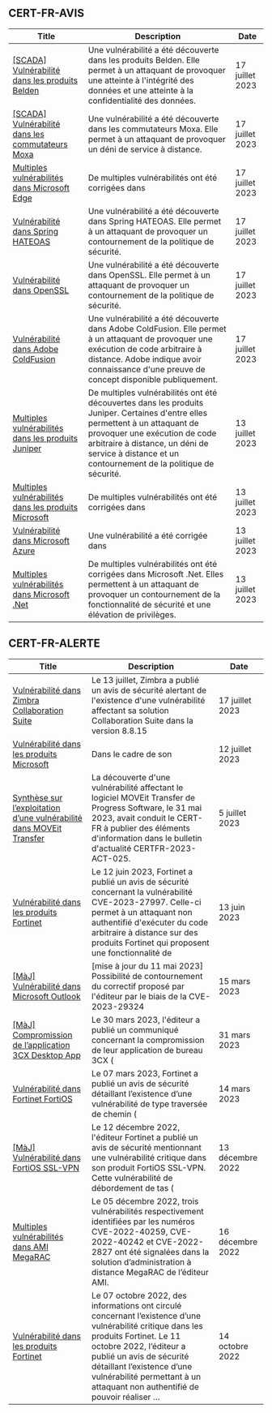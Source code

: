 
## CERT-FR-AVIS
|Title|Description|Date|
|---|---|---|
| [[SCADA] Vulnérabilité dans les produits Belden](https://www.cert.ssi.gouv.fr/avis/CERTFR-2023-AVI-0554/) | Une vulnérabilité a été découverte dans les produits Belden. Elle permet à un attaquant de provoquer une atteinte à l'intégrité des données et une atteinte à la confidentialité des données. | 17 juillet 2023 |
| [[SCADA] Vulnérabilité dans les commutateurs Moxa](https://www.cert.ssi.gouv.fr/avis/CERTFR-2023-AVI-0553/) | Une vulnérabilité a été découverte dans les commutateurs Moxa. Elle permet à un attaquant de provoquer un déni de service à distance. | 17 juillet 2023 |
| [Multiples vulnérabilités dans Microsoft Edge](https://www.cert.ssi.gouv.fr/avis/CERTFR-2023-AVI-0552/) | De multiples vulnérabilités ont été corrigées dans  | 17 juillet 2023 |
| [Vulnérabilité dans Spring HATEOAS](https://www.cert.ssi.gouv.fr/avis/CERTFR-2023-AVI-0551/) | Une vulnérabilité a été découverte dans Spring HATEOAS. Elle permet à un attaquant de provoquer un contournement de la politique de sécurité. | 17 juillet 2023 |
| [Vulnérabilité dans OpenSSL](https://www.cert.ssi.gouv.fr/avis/CERTFR-2023-AVI-0550/) | Une vulnérabilité a été découverte dans OpenSSL. Elle permet à un attaquant de provoquer un contournement de la politique de sécurité. | 17 juillet 2023 |
| [Vulnérabilité dans Adobe ColdFusion](https://www.cert.ssi.gouv.fr/avis/CERTFR-2023-AVI-0549/) | Une vulnérabilité a été découverte dans Adobe ColdFusion. Elle permet à un attaquant de provoquer une exécution de code arbitraire à distance. Adobe indique avoir connaissance d'une preuve de concept disponible publiquement. | 17 juillet 2023 |
| [Multiples vulnérabilités dans les produits Juniper](https://www.cert.ssi.gouv.fr/avis/CERTFR-2023-AVI-0537/) | De multiples vulnérabilités ont été découvertes dans les produits Juniper. Certaines d'entre elles permettent à un attaquant de provoquer une exécution de code arbitraire à distance, un déni de service à distance et un contournement de la politique de sécurité. | 13 juillet 2023 |
| [Multiples vulnérabilités dans les produits Microsoft](https://www.cert.ssi.gouv.fr/avis/CERTFR-2023-AVI-0536/) | De multiples vulnérabilités ont été corrigées dans  | 13 juillet 2023 |
| [Vulnérabilité dans Microsoft Azure](https://www.cert.ssi.gouv.fr/avis/CERTFR-2023-AVI-0535/) | Une vulnérabilité a été corrigée dans  | 13 juillet 2023 |
| [Multiples vulnérabilités dans Microsoft .Net](https://www.cert.ssi.gouv.fr/avis/CERTFR-2023-AVI-0534/) | De multiples vulnérabilités ont été corrigées dans Microsoft .Net. Elles permettent à un attaquant de provoquer un contournement de la fonctionnalité de sécurité et une élévation de privilèges. | 13 juillet 2023 |
## CERT-FR-ALERTE
|Title|Description|Date|
|---|---|---|
| [Vulnérabilité dans Zimbra Collaboration Suite](https://www.cert.ssi.gouv.fr/alerte/CERTFR-2023-ALE-007/) | Le 13 juillet, Zimbra a publié un avis de sécurité alertant de l'existence d'une vulnérabilité affectant sa solution Collaboration Suite dans la version 8.8.15 | 17 juillet 2023 |
| [Vulnérabilité dans les produits Microsoft](https://www.cert.ssi.gouv.fr/alerte/CERTFR-2023-ALE-006/) | Dans le cadre de son  | 12 juillet 2023 |
| [Synthèse sur l’exploitation d’une vulnérabilité dans MOVEit Transfer](https://www.cert.ssi.gouv.fr/alerte/CERTFR-2023-ALE-005/) | La découverte d'une vulnérabilité affectant le logiciel MOVEit Transfer de Progress Software, le 31 mai 2023, avait conduit le CERT-FR à publier des éléments d'information dans le bulletin d'actualité CERTFR-2023-ACT-025. | 5 juillet 2023 |
| [Vulnérabilité dans les produits Fortinet](https://www.cert.ssi.gouv.fr/alerte/CERTFR-2023-ALE-004/) | Le 12 juin 2023, Fortinet a publié un avis de sécurité concernant la vulnérabilité CVE-2023-27997. Celle-ci permet à un attaquant non authentifié d'exécuter du code arbitraire à distance sur des produits Fortinet qui proposent une fonctionnalité de  | 13 juin 2023 |
| [[MàJ] Vulnérabilité dans Microsoft Outlook](https://www.cert.ssi.gouv.fr/alerte/CERTFR-2023-ALE-002/) | [mise à jour du 11 mai 2023] Possibilité de contournement du correctif proposé par l'éditeur par le biais de la CVE-2023-29324 | 15 mars 2023 |
| [[MàJ] Compromission de l’application 3CX Desktop App](https://www.cert.ssi.gouv.fr/alerte/CERTFR-2023-ALE-003/) | Le 30 mars 2023, l'éditeur a publié un communiqué concernant la compromission de leur application de bureau 3CX ( | 31 mars 2023 |
| [Vulnérabilité dans Fortinet FortiOS](https://www.cert.ssi.gouv.fr/alerte/CERTFR-2023-ALE-001/) | Le 07 mars 2023, Fortinet a publié un avis de sécurité détaillant l’existence d’une vulnérabilité de type traversée de chemin ( | 14 mars 2023 |
| [[MàJ] Vulnérabilité dans FortiOS SSL-VPN](https://www.cert.ssi.gouv.fr/alerte/CERTFR-2022-ALE-012/) | Le 12 décembre 2022, l'éditeur Fortinet a publié un avis de sécurité mentionnant une vulnérabilité critique dans son produit FortiOS SSL-VPN. Cette vulnérabilité de débordement de tas ( | 13 décembre 2022 |
| [Multiples vulnérabilités dans AMI MegaRAC](https://www.cert.ssi.gouv.fr/alerte/CERTFR-2022-ALE-014/) | Le 05 décembre 2022, trois vulnérabilités respectivement identifiées par les numéros CVE-2022-40259, CVE-2022-40242 et CVE-2022-2827 ont été signalées dans la solution d’administration à distance MegaRAC de l’éditeur AMI. | 16 décembre 2022 |
| [Vulnérabilité dans les produits Fortinet](https://www.cert.ssi.gouv.fr/alerte/CERTFR-2022-ALE-011/) | Le 07 octobre 2022, des informations ont circulé concernant l’existence d’une vulnérabilité critique dans les produits Fortinet. Le 11 octobre 2022, l’éditeur a publié un avis de sécurité détaillant l’existence d’une vulnérabilité permettant à un attaquant non authentifié de pouvoir réaliser … | 14 octobre 2022 |
